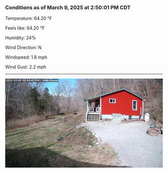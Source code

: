 ### Conditions as of March 9, 2025 at 2:50:01 PM CDT 

Temperature: 64.20 &deg;F

Feels like: 64.20 &deg;F

Humidity: 24%

Wind Direction: N

Windspeed: 1.8 mph

Wind Gust: 2.2 mph

---

<img src="./images/latest.jpeg"/>

